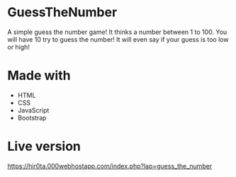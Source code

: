 # GuessTheNumber

A simple guess the number game! It thinks a number between 1 to 100. You will have 10 try to guess the number! It will even say if your guess is too low or high!

# Made with

  - HTML
  - CSS
  - JavaScript
  - Bootstrap

# Live version

https://hir0ta.000webhostapp.com/index.php?lap=guess_the_number